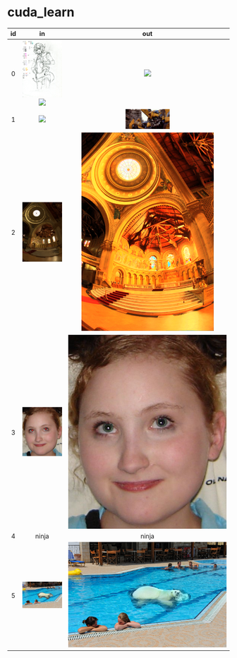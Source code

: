 # cuda_learn

| id | in | out |
| :--: | :------------------: | :------------------: |
| 0 | <img src="https://github.com/YQX113/cuda_learn/blob/main/00/in_00.jpg" width="100" /><img src="https://github.com/YQX113/cuda_learn/blob/main/00/in_01.jpg" width="100" /> | <img src="https://github.com/YQX113/cuda_learn/blob/main/00/out.png" width="300" /> |
| 1 | <img src="https://github.com/YQX113/cuda_learn/blob/main/01/in.jpg" width="100" /> | <img src="https://github.com/YQX113/cuda_learn/blob/main/01/out.jpg" width="100" /> |
| 2 | <img src="https://github.com/YQX113/cuda_learn/blob/main/02/in.jpg" width="100" /> | <img src="https://github.com/YQX113/cuda_learn/blob/main/02/out.png" width="300" /> |
| 3 | <img src="https://github.com/YQX113/cuda_learn/blob/main/03/in.jpg" width="100" /> | <img src="https://github.com/YQX113/cuda_learn/blob/main/03/out.png" /> |
| 4 | ninja | ninja |
| 5 | <img src="https://github.com/YQX113/cuda_learn/blob/main/05/in.jpg" width="100" /> | <img src="https://github.com/YQX113/cuda_learn/blob/main/05/out.png" /> |

